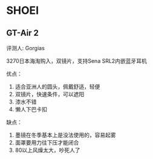 # SHOEI

## GT-Air 2

评测人: Gorgias

3270日本海淘购入，双镜片，支持Sena SRL2内嵌蓝牙耳机

优点：
1. 适合亚洲人的圆头，佩戴舒适，轻便
2. 双镜片，快速条件，可以遮阳
3. 漆水不错
4. 懒人下巴卡扣

缺点：
1. 墨镜在冬季基本上是没法使用的，容易起雾
2. 面罩要用力往下压才能闭合
3. 80以上风燥太大，吵死人了